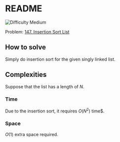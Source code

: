 # README

![Difficulty Medium](https://img.shields.io/badge/Difficulty-Medium-yellow)

Problem: [147. Insertion Sort List][problem]

[problem]: https://leetcode.com/problems/insertion-sort-list/description/



## How to solve

Simply do insertion sort for the given singly linked list.



## Complexities

Suppose that the list has a length of $N$.

### Time

Due to the insertion sort, it requires $O(N^2)$ time$.

### Space

$O(1)$ extra space required.
